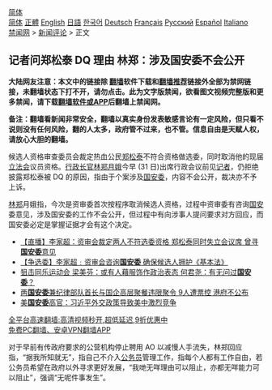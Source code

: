  <!-- 面包屑导航 --> <div class="breadcrumb"><!-- GTranslate: https://gtranslate.io/ -->  <div class="switcher notranslate">  <div class="selected">  <a href="#" onclick="return false;"> 简体</a>  </div>  <div class="option">  <a href="https://www.bannedbook.org" onclick="doGTranslate('zh-CN|zh-CN');jQuery('div.switcher div.selected a').html(jQuery(this).html());return false;" title="简体中文" class="nturl selected"> 简体</a>  <a href="https://www.bannedbook.org/zh-tw/" onclick="doGTranslate('zh-CN|zh-TW');jQuery('div.switcher div.selected a').html(jQuery(this).html());return false;" title="繁體中文" class="nturl"> 正體</a>  <a href="https://www.bannedbook.org/en/" onclick="doGTranslate('zh-CN|en');jQuery('div.switcher div.selected a').html(jQuery(this).html());return false;" title="English" class="nturl"> English</a>  <a href="https://www.bannedbook.org/ja/" onclick="doGTranslate('zh-CN|ja');jQuery('div.switcher div.selected a').html(jQuery(this).html());return false;" title="日本語" class="nturl"> 日語</a>  <a href="https://www.bannedbook.org/ko/" onclick="doGTranslate('zh-CN|ko');jQuery('div.switcher div.selected a').html(jQuery(this).html());return false;" title="한국어" class="nturl"> 한국어</a>  <a href="https://www.bannedbook.org/de/" onclick="doGTranslate('zh-CN|de');jQuery('div.switcher div.selected a').html(jQuery(this).html());return false;" title="Deutsch" class="nturl"> Deutsch</a>  <a href="https://www.bannedbook.org/fr/" onclick="doGTranslate('zh-CN|fr');jQuery('div.switcher div.selected a').html(jQuery(this).html());return false;" title="Français" class="nturl"> Français</a>  <a href="https://www.bannedbook.org/ru/" onclick="doGTranslate('zh-CN|ru');jQuery('div.switcher div.selected a').html(jQuery(this).html());return false;" title="Русский" class="nturl"> Русский</a>  <a href="https://www.bannedbook.org/es/" onclick="doGTranslate('zh-CN|es');jQuery('div.switcher div.selected a').html(jQuery(this).html());return false;" title="Español" class="nturl"> Español</a>  <a href="https://www.bannedbook.org/it/" onclick="doGTranslate('zh-CN|it');jQuery('div.switcher div.selected a').html(jQuery(this).html());return false;" title="Italiano" class="nturl"> Italiano</a>  </div>  </div>      <div class='breadcrumb-sub'><!-- Breadcrumb NavXT 6.3.0 --> <a href="https://www.bannedbook.org/" class="home">禁闻网</a> &gt; <a href="https://www.bannedbook.org/bnews/comments/" class="category">新闻评论</a> &gt; 正文</div></div><h2>记者问郑松泰 DQ 理由 林郑：涉及国安委不会公开</h2> <p class="notice"><b>大陆网友注意：本文中的链接除 <a href="https://github.com/bannedbook/fanqiang" >翻墙</a>软件下载和<a href="https://github.com/killgcd/justmysocks/blob/master/README.md">翻墙推荐</a>链接外全部为禁网链接，未翻墙状态下打不开，请勿点击。此为文字版禁闻，欲看图文视频完整版和更多禁闻，请下载<a href="https://github.com/bannedbook/fanqiang">翻墙软件或APP</a>后翻墙上禁闻网。</p><p>备注：翻墙看新闻非常安全，翻墙以真实身份发表敏感言论有一定风险，但只看不说则没有任何风险，翻的人太多，政府管不过来，也不管。信息自由是天赋人权，请放心大胆的翻墙。</b></p>  <div class="entry">  <p>候选人资格审查委员会裁定热血公民<a href="https://www.bannedbook.org/bnews/tag/%e9%83%91%e6%9d%be%e6%b3%b0/" class="st_tag internal_tag" rel="tag" title="标签 郑松泰 下的日志">郑松泰</a>不符合资格做选委，同时取消他的现届<a href="https://www.bannedbook.org/bnews/tag/%e7%ab%8b%e6%b3%95%e4%bc%9a/" class="st_tag internal_tag" rel="tag" title="标签 立法会 下的日志">立法会</a>议员资格。<a href="https://www.bannedbook.org/bnews/tag/%e8%a1%8c%e6%94%bf%e9%95%bf%e5%ae%98/" class="st_tag internal_tag" rel="tag" title="标签 行政长官 下的日志">行政长官</a><a href="https://www.bannedbook.org/bnews/tag/%e6%9e%97%e9%83%91%e6%9c%88%e5%a8%a5/" class="st_tag internal_tag" rel="tag" title="标签 林郑月娥 下的日志">林郑月娥</a>今早 (31 日)出席行政会议前见<a href="https://www.bannedbook.org/bnews/tag/%E8%AE%B0%E8%80%85/" class="st_tag internal_tag" rel="tag" title="标签 记者 下的日志">记者</a>，仍拒绝披露郑松泰被 DQ 的原因，指由于个案涉及<a href="https://www.bannedbook.org/bnews/tag/%e5%9b%bd%e5%ae%89%e5%a7%94/" class="st_tag internal_tag" rel="tag" title="标签 国安委 下的日志">国安委</a>，内容不会公开，裁决亦不予上诉。</p> <p><a href="https://www.bannedbook.org/bnews/tag/%E6%9E%97%E9%83%91/" class="st_tag internal_tag" rel="tag" title="标签 林郑 下的日志">林郑</a>月娥指，今次是资审委首次按程序取消候选人资格，过程中资审委有咨询<a href="https://www.bannedbook.org/bnews/tag/%E5%9B%BD%E5%AE%89/" class="st_tag internal_tag" rel="tag" title="标签 国安 下的日志">国安</a>委意见，涉及国安委的工作不会公开，但过程中有向涉事人提问要求对方回应，而国安委必定是掌握证据才会有这个决定。</p>  <ul class='op-related-articles' title='相关阅读'> <li><a href='https://www.bannedbook.org/bnews/comments/20210826/1613735.html' target='_blank'>【直播】李家超：资审会裁定两人不符选委资格 郑松泰同时失立会议席 曾寻<b>国安委</b>意见</a></li> <li><a href='https://www.bannedbook.org/bnews/comments/20210826/1613406.html' target='_blank'>【争选委】李家超﹕资审会咨询<b>国安委</b> 确保候选人拥护《基本法》</a></li> <li><a href='https://www.bannedbook.org/bnews/comments/20210825/1612931.html' target='_blank'>狙击同乐运动会 梁美芬：或有人藉服饰作政治表态 何君尧：有无问过<b>国安委</b>？</a></li> <li><a href='https://www.bannedbook.org/bnews/taiwannews/20210708/1582898.html' target='_blank'>两<b>国安委</b>兼纪律部队首长与国企高层聚餐违限聚令 9人遭票控 港府不公布</a></li> <li><a href='https://www.bannedbook.org/bnews/comments/20210527/1555121.html' target='_blank'>美<b>国安委</b>高官：习近平外交政策导致美中激烈竞争</a></li> </ul> <p class="texttj"> <a href="https://github.com/bannedbook/fanqiang/wiki/V2ray%E6%9C%BA%E5%9C%BA" target="_blank">全平台高速翻墙:高清视频秒开,超低延迟,9折优惠中</a><br/> <a href="https://github.com/bannedbook/fanqiang/wiki/%E7%A6%81%E9%97%BB%E7%BD%91%E5%AE%89%E5%8D%93%E7%BF%BB%E5%A2%99%E6%96%B0%E9%97%BBAPP" target="_blank">免费PC翻墙、安卓VPN翻墙APP</a></p><p>对于早前有传政府要求的公营机构停止聘用 AO 以减慢人手流失，林郑回应指，“据我所知就无”，指自己不介入<a href="https://www.bannedbook.org/bnews/tag/%e5%85%ac%e5%8a%a1%e5%91%98/" class="st_tag internal_tag" rel="tag" title="标签 公务员 下的日志">公务员</a>管理工作，指每个人都有工作自由，若公务员希望在政府以外寻求更好发展，“我哋无咩理由可以阻止，亦都无咩能力可以阻止”，强调“无呢件事发生”。</p> <a name='sharetosocial'></a>  <div style="margin-bottom:5px;padding-bottom:5px;clear:both"> <div id="archive-pix-1" class="banner-ads"> <!-- AuctionX Display platform tag START --> <div id="26318x728x90x621x_ADSLOT2" clicktrack="%%CLICK_URL_ESC%%"></div> <!-- AuctionX Display platform tag END --> </div> <div id="archive-pix-2" class="banner-ads"> <!-- AuctionX Display platform tag START --> <div id="26315x300x250x621x_ADSLOT2" clicktrack="%%CLICK_URL_ESC%%"></div> <!-- AuctionX Display platform tag END --> </div> </div>  <div id="archive-pix-1" class="banner-ads"> <!-- AuctionX Display platform tag START --> <div id="26318x728x90x621x_ADSLOT3" clicktrack="%%CLICK_URL_ESC%%"></div> <!-- AuctionX Display platform tag END --> </div> </div><!--END ENTRY--> 